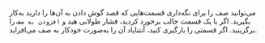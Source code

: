 می‌توانید صف را برای نگه‌داری قسمت‌هایی که قصد گوش دادن به آن‌ها را دارید به‌کار بگیرید. اگر با یک قسمت جالب برخورد کردید، فشار طولانی هید و `افزودن به صف` را برگزینید. اگر قسمتی را بارگیری کنید، آنتناپاد آن را به‌صورت خودکار به صف می‌افزاید.
